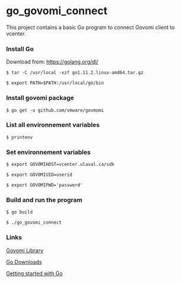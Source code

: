 # go_govomi_connect
This project contains a basic Go program to connect Govomi client to vcenter.

### Install Go

Download from: https://golang.org/dl/

```
$ tar -C /usr/local -xzf go1.11.2.linux-amd64.tar.gz
```

```
$ export PATH=$PATH:/usr/local/go/bin
```

### Install govomi package
```
$ go get -u github.com/vmware/govmomi
```

### List all environnement variables
```
$ printenv
```

### Set environnement variables
```
$ export GOVOMIHOST=vcenter.ulaval.ca/sdk
```

```
$ export GOVOMIUID=userid
```

```
$ export GOVOMIPWD='password'
```

### Build and run the program
```
$ go build
```

```
$ ./go_govomi_connect
```

### Links
[Govomi Library](https://github.com/vmware/govmomi)

[Go Downloads](https://golang.org/dl/)

[Getting started with Go](https://golang.org/doc/install?download=go1.11.2.linux-amd64.tar.gz)
